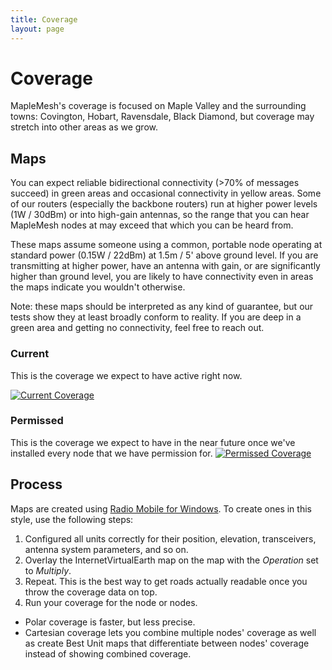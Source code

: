 ```yaml
---
title: Coverage
layout: page
---
```

# Coverage

MapleMesh's coverage is focused on Maple Valley and the surrounding towns: Covington, Hobart, Ravensdale, Black Diamond, but coverage may stretch into other areas as we grow.

## Maps

You can expect reliable bidirectional connectivity (>70% of messages succeed) in green areas and occasional connectivity in yellow areas. Some of our routers (especially the backbone routers) run at higher power levels (1W / 30dBm) or into high-gain antennas, so the range that you can hear MapleMesh nodes at may exceed that which you can be heard from.

These maps assume someone using a common, portable node operating at standard power (0.15W / 22dBm) at 1.5m / 5' above ground level. If you are transmitting at higher power, have an antenna with gain, or are significantly higher than ground level, you are likely to have connectivity even in areas the maps indicate you wouldn't otherwise.

Note: these maps should be interpreted as any kind of guarantee, but our tests show they at least broadly conform to reality. If you are deep in a green area and getting no connectivity, feel free to reach out.

### Current
This is the coverage we expect to have active right now. 

[![Current Coverage](images/coverage/expected-25-09-29.png)](images/coverage/expected-25-09-29.png)

### Permissed
This is the coverage we expect to have in the near future once we've installed every node that we have permission for.
[![Permissed Coverage](images/coverage/permissed-25-09-29.png)](images/coverage/permissed-25-09-29.png)

## Process
Maps are created using [Radio Mobile for Windows](https://www.ve2dbe.com). To create ones in this style, use the following steps:
1. Configured all units correctly for their position, elevation, transceivers, antenna system parameters, and so on.
1. Overlay the InternetVirtualEarth map on the map with the *Operation* set to *Multiply*.
1. Repeat. This is the best way to get roads actually readable once you throw the coverage data on top.
1. Run your coverage for the node or nodes. 
  - Polar coverage is faster, but less precise. 
  - Cartesian coverage lets you combine multiple nodes' coverage as well as create Best Unit maps that differentiate between nodes' coverage instead of showing combined coverage.
